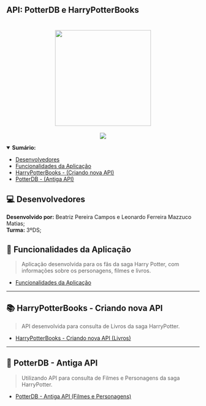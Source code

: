 <h2>API: PotterDB e HarryPotterBooks<h2>

<h1 align="center"><img src= "https://user-images.githubusercontent.com/101807045/229957740-54ce8e39-fdef-4c6e-9a9d-3ce9f55fa2ae.png" heigth="250px" width="250px"/></h1>
<p align="center">
<img src="http://img.shields.io/static/v1?label=FUNCIONALIDADE&message=APRESENTA%20DADOS%20REFERENTES%20AO%20MUNDO%20DO%20HARRY%20POTTER: PERSONAGENS, FILMES%20E%20LIVROS&color=yellow&style=for-the-badge"/>
</p>

 <details open="sumarioo">
 <summary><b>Sumário:</summary></b>
  
- [ Desenvolvedores ](#Desenvolvedores)
- [ Funcionalidades da Aplicação ](#funcionalidades)
- [ HarryPotterBooks - (Criando nova API) ](#novaapi)
- [ PotterDB - (Antiga API) ](#antigaapi)

</details>

## :computer: Desenvolvedores
**Desenvolvido por:** Beatriz Pereira Campos e Leonardo Ferreira Mazzuco Matias; <br>
**Turma:** 3ºDS;

## :hammer: Funcionalidades da Aplicação
> Aplicação desenvolvida para os fãs da saga Harry Potter, com informações sobre os personagens, filmes e livros.
* [Funcionalidades da Aplicação](https://github.com/BeatrizPCamposs/HarryPotter_API/wiki)
  
***
## 📚 HarryPotterBooks - Criando nova API

> API desenvolvida para consulta de Livros da saga HarryPotter.
* [HarryPotterBooks - Criando nova API (Livros)](https://github.com/BeatrizPCamposs/HarryPotter_API/wiki/%F0%9F%93%9A-HarryPotterBooks-%E2%80%90-Criando-nova-API)

***
## 🎥 PotterDB - Antiga API
> Utilizando API  para consulta de Filmes e Personagens da saga HarryPotter.
* [PotterDB - Antiga API (Filmes e Personagens)](https://github.com/BeatrizPCamposs/HarryPotter_API/wiki/%F0%9F%8E%A5-PotterDB-%E2%80%90-Antiga-API)
